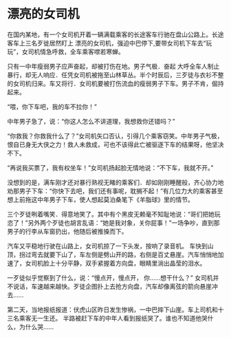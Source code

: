 # 漂亮的女司机

在国内某地，有一个女司机开着一辆满载乘客的长途客车行驰在盘山公路上。长途客车上三名歹徙居然盯上 漂亮的女司机，强迫中巴停下,要带女司机下车去“玩玩”，女司机情急呼救，全车乘客噤若寒蝉。 

只有一中年瘦弱男子应声奋起，却被打伤在地。男子气极．奋起 大呼全车人制止暴行，却无人响应．任凭女司机被拖至山林草丛。半个时辰后，三歹徒与衣衫不整的女司机归来。车又将行．女司机要被打伤流血的瘦弱男子下车。男子不肯，倔持起来。 

“喂，你下车吧，我的车不拉你！” 

中年男子急了，说：“你这人怎么不讲道理，我想救你还错吗？” 

“你救我？你救我什么了？”女司机矢口否认，引得几个乘客窃笑。中年男子气极，恨自已身无大侠之力！救人未救成，可也不该得此亡被驱逐下车的结果呀，他坚决不下。 

“再说我买票了，我有权坐车！”女司机扬起脸无情地说：“不下车，我就不开。” 

没想到的是，满车刚才还对暴行熟视无睹的乘客们．却如刚刚睡醒般，齐心协力地劝那男子下车：“你快下去吧，我们还有事呢，耽搁不起！”有几位力大的乘客甚至想上前拖这中年男子下车，使人想起莫泊桑笔下《羊脂球》里的情节。 

三个歹徒咧着嘴笑．得意地笑了。其中有个黑皮无赖毫不知耻地说：“哥们把她玩恣了！”另外两个歹徒也胡言乱语：“她是我对象，关你屁事！”一场争吵，直到那男子的行李从车窗扔出，他随后被推搡而下。 

汽车又平稳地行驶在山路上，女司机掠了一下头发，按响了录音机。 车快到山顶，拐过弯去就要下山了，车左侧是劈山开的路，右侧是百丈悬崖。汽车悄悄地加速了，女司机脸上十分平静，双手紧握着方向盘，眼睛里淌出晶莹的泪水。 

一歹徒似乎觉察到了什么，说：“慢点开，慢点开， 你……想干什么？” 女司机并不说话，车速越来越快。歹徒企图扑上去抢方向盘，汽车却像离弦的箭向悬崖冲去…… 

第二天，当地报纸报道：伏虎山区昨日发生惨祸，一中巴摔下山崖。车上司机和十三名乘客无一生还。 半路被赶下车的中年人看到报纸哭了。谁也不知道他哭什么，为什么哭……
 